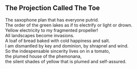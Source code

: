The Projection Called The Toe
-----------------------------
The saxophone plan that has everyone putrid.  
The order of the green lakes as if to electrify or light or drown.  
Yellow electricity to my fragmented propeller!  
All landscapes become invasions.  
A loaf of bread baked with cold happiness and salt.  
I am dismantled by key and dominion, by shrapnel and wind.  
So the indespensable sincerity lives on in a tomato,  
the plumed house of the phemonana,  
the silent shades of yellow that is plumed and self-assured.  
